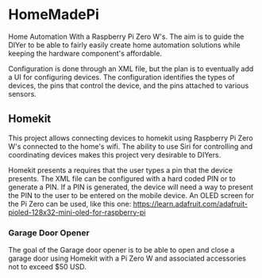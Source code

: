 # HomeMadePi
Home Automation With a Raspberry Pi Zero W's.  The aim is to guide the DIYer to be able to fairly easily create home automation solutions while keeping the hardware component's affordable.

Configuration is done through an XML file, but the plan is to eventually add a UI for configuring devices.  The configuration identifies the types of devices, the pins that control the device, and the pins attached to various sensors.

## Homekit
This project allows connecting devices to homekit using Raspberry Pi Zero W's connected to the home's wifi.  The ability to use Siri for controlling and coordinating devices makes this project very desirable to DIYers.

Homekit presents a requires that the user types a pin that the device presents.  The XML file can be configured with a hard coded PIN or to generate a PIN.  If a PIN is generated, the device will need a way to present the PIN to the user to be entered on the mobile device.  An OLED screen for the Pi Zero can be used, like this one: https://learn.adafruit.com/adafruit-pioled-128x32-mini-oled-for-raspberry-pi

### Garage Door Opener
The goal of the Garage door opener is to be able to open and close a garage door using Homekit with a Pi Zero W and associated accessories not to exceed $50 USD.
